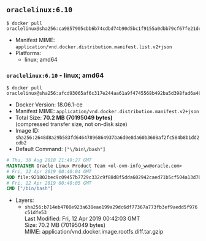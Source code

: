 ## `oraclelinux:6.10`

```console
$ docker pull oraclelinux@sha256:ca9857905cbb6b74cdbd74b90d5bc1f9155a0dbb79cf67fe21dc8777b8a5ddd4
```

-	Manifest MIME: `application/vnd.docker.distribution.manifest.list.v2+json`
-	Platforms:
	-	linux; amd64

### `oraclelinux:6.10` - linux; amd64

```console
$ docker pull oraclelinux@sha256:afcd93065af6c317e244aa61a9f4745568b492ba5d398fad6a4879a1c51aafa0
```

-	Docker Version: 18.06.1-ce
-	Manifest MIME: `application/vnd.docker.distribution.manifest.v2+json`
-	Total Size: **70.2 MB (70195049 bytes)**  
	(compressed transfer size, not on-disk size)
-	Image ID: `sha256:2648d8a29b583fd64647896864937ba6d0e8da60b3608af2fc584b8b1dd2cdb2`
-	Default Command: `["\/bin\/bash"]`

```dockerfile
# Thu, 30 Aug 2018 21:49:27 GMT
MAINTAINER Oracle Linux Product Team <ol-ovm-info_ww@oracle.com>
# Fri, 12 Apr 2019 00:40:04 GMT
ADD file:921802bec9c09457b7729c332c9f88d8f5dda602942caed71b5cf504a13d760d in / 
# Fri, 12 Apr 2019 00:40:05 GMT
CMD ["/bin/bash"]
```

-	Layers:
	-	`sha256:b714eb4708e923a638eae199a29dc6df77367a773fb3ef9aedd5f976c51dfe53`  
		Last Modified: Fri, 12 Apr 2019 00:42:03 GMT  
		Size: 70.2 MB (70195049 bytes)  
		MIME: application/vnd.docker.image.rootfs.diff.tar.gzip
